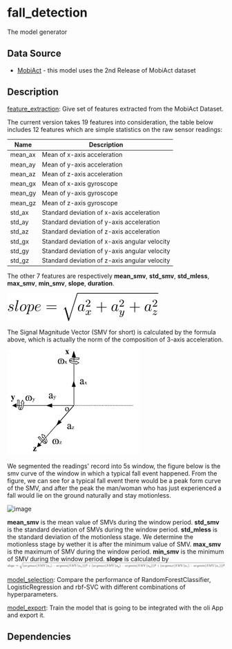 # fall_detection
The model generator
## Data Source
 - [MobiAct](https://bmi.hmu.gr/the-mobifall-and-mobiact-datasets-2/) - this model uses the 2nd Release of MobiAct dataset 
## Description
[feature_extraction](https://github.com/SDP-Group-1/fall_detection/blob/main/feature_extraction.ipynb): Give set of features extracted from the MobiAct Dataset.

The current version takes 19 features into consideration, the table below includes 12 features which are simple statistics on the raw sensor readings:

| Name |	Description |
| ---- | ----------- |
| mean_ax |	Mean of x-axis acceleration |
| mean_ay	| Mean of y-axis acceleration |
| mean_az	| Mean of z-axis acceleration |
| mean_gx	| Mean of x-axis gyroscope |
| mean_gy	| Mean of y-axis gyroscope |
| mean_gz	| Mean of z-axis gyroscope |
| std_ax	| Standard deviation of x-axis acceleration |
| std_ay	| Standard deviation of y-axis acceleration |
| std_az	| Standard deviation of z-axis acceleration |
| std_gx	| Standard deviation of x-axis angular velocity |
| std_gy	| Standard deviation of y-axis angular velocity |
| std_gz	| Standard deviation of z-axis angular velocity |

The other 7 features are respectively **mean_smv**, **std_smv**, **std_mless**, **max_smv**, **min_smv**, **slope**, **duration**.

![image](https://github.com/SDP-Group-1/fall_detection/blob/main/image/SMV_formula.svg)

The Signal Magnitude Vector (SMV for short) is calculated by the formula above, which is actually the norm of the composition of 3-axis acceleration.

![image](https://github.com/SDP-Group-1/fall_detection/blob/main/image/3-axis.png)

We segmented the readings' record into 5s window, the figure below is the smv curve of the window in which a typical fall event happened. From the figure, we can see for a typical fall event there would be a peak form curve of the SMV, and after the peak the man/woman who has just experienced a fall would lie on the ground naturally and stay motionless.

![image](https://github.com/SDP-Group-1/fall_detection/blob/main/image/fall_events.png)

**mean_smv** is the mean value of SMVs during the window period.
**std_smv** is the standard deviation of SMVs during the window period.
**std_mless** is the standard deviation of the motionless stage. We determine the motionless stage by wether it is after the minimum value of SMV.
**max_smv** is the maximum of SMV during the window period.
**min_smv** is the minimum of SMV during the window period.
**slope** is calculated by ![image](https://github.com/SDP-Group-1/fall_detection/blob/main/image/SL_formula.svg)

[model_selection](https://github.com/SDP-Group-1/fall_detection/blob/main/model_selection.ipynb): Compare the performance of RandomForestClassifier, LogisticRegression and rbf-SVC with different combinations of hyperparameters.

[model_export](https://github.com/SDP-Group-1/fall_detection/blob/main/model_export): Train the model that is going to be integrated with the oli App and export it.
## Dependencies
